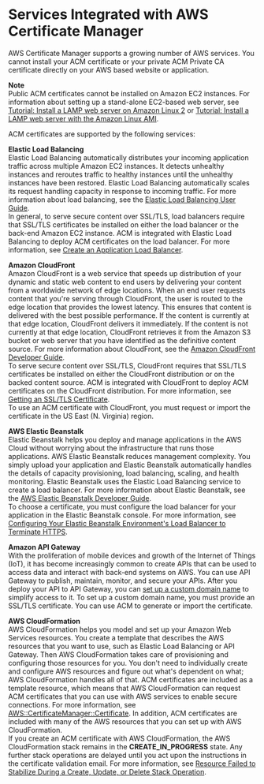 # Services Integrated with AWS Certificate Manager<a name="acm-services"></a>

AWS Certificate Manager supports a growing number of AWS services\. You cannot install your ACM certificate or your private ACM Private CA certificate directly on your AWS based website or application\. 

**Note**  
Public ACM certificates cannot be installed on Amazon EC2 instances\. For information about setting up a stand\-alone EC2\-based web server, see [Tutorial: Install a LAMP web server on Amazon Linux 2](https://docs.aws.amazon.com/AWSEC2/latest/UserGuide/ec2-lamp-amazon-linux-2.html) or [Tutorial: Install a LAMP web server with the Amazon Linux AMI](https://docs.aws.amazon.com/AWSEC2/latest/UserGuide/install-LAMP.html)\.

ACM certificates are supported by the following services: 

**Elastic Load Balancing**  
 Elastic Load Balancing automatically distributes your incoming application traffic across multiple Amazon EC2 instances\. It detects unhealthy instances and reroutes traffic to healthy instances until the unhealthy instances have been restored\. Elastic Load Balancing automatically scales its request handling capacity in response to incoming traffic\. For more information about load balancing, see the [Elastic Load Balancing User Guide](https://docs.aws.amazon.com/elasticloadbalancing/latest/userguide/)\.  
In general, to serve secure content over SSL/TLS, load balancers require that SSL/TLS certificates be installed on either the load balancer or the back\-end Amazon EC2 instance\. ACM is integrated with Elastic Load Balancing to deploy ACM certificates on the load balancer\. For more information, see [ Create an Application Load Balancer](https://docs.aws.amazon.com/elasticloadbalancing/latest/application/create-application-load-balancer.html)\.

**Amazon CloudFront**  
Amazon CloudFront is a web service that speeds up distribution of your dynamic and static web content to end users by delivering your content from a worldwide network of edge locations\. When an end user requests content that you're serving through CloudFront, the user is routed to the edge location that provides the lowest latency\. This ensures that content is delivered with the best possible performance\. If the content is currently at that edge location, CloudFront delivers it immediately\. If the content is not currently at that edge location, CloudFront retrieves it from the Amazon S3 bucket or web server that you have identified as the definitive content source\. For more information about CloudFront, see the [Amazon CloudFront Developer Guide](https://docs.aws.amazon.com/AmazonCloudFront/latest/DeveloperGuide/)\.  
To serve secure content over SSL/TLS, CloudFront requires that SSL/TLS certificates be installed on either the CloudFront distribution or on the backed content source\. ACM is integrated with CloudFront to deploy ACM certificates on the CloudFront distribution\. For more information, see [ Getting an SSL/TLS Certificate](https://docs.aws.amazon.com/AmazonCloudFront/latest/DeveloperGuide/cnames-and-https-procedures.html#cnames-and-https-getting-certificates)\.  
To use an ACM certificate with CloudFront, you must request or import the certificate in the US East \(N\. Virginia\) region\.

**AWS Elastic Beanstalk**  
Elastic Beanstalk helps you deploy and manage applications in the AWS Cloud without worrying about the infrastructure that runs those applications\. AWS Elastic Beanstalk reduces management complexity\. You simply upload your application and Elastic Beanstalk automatically handles the details of capacity provisioning, load balancing, scaling, and health monitoring\. Elastic Beanstalk uses the Elastic Load Balancing service to create a load balancer\. For more information about Elastic Beanstalk, see the [AWS Elastic Beanstalk Developer Guide](https://docs.aws.amazon.com/elasticbeanstalk/latest/dg/)\.  
To choose a certificate, you must configure the load balancer for your application in the Elastic Beanstalk console\. For more information, see [ Configuring Your Elastic Beanstalk Environment's Load Balancer to Terminate HTTPS](https://docs.aws.amazon.com/elasticbeanstalk/latest/dg/configuring-https-elb.html)\. 

**Amazon API Gateway**  
 With the proliferation of mobile devices and growth of the Internet of Things \(IoT\), it has become increasingly common to create APIs that can be used to access data and interact with back\-end systems on AWS\. You can use API Gateway to publish, maintain, monitor, and secure your APIs\. After you deploy your API to API Gateway, you can [set up a custom domain name](https://docs.aws.amazon.com/apigateway/latest/developerguide/how-to-custom-domains.html) to simplify access to it\. To set up a custom domain name, you must provide an SSL/TLS certificate\. You can use ACM to generate or import the certificate\. 

**AWS CloudFormation**  
AWS CloudFormation helps you model and set up your Amazon Web Services resources\. You create a template that describes the AWS resources that you want to use, such as Elastic Load Balancing or API Gateway\. Then AWS CloudFormation takes care of provisioning and configuring those resources for you\. You don't need to individually create and configure AWS resources and figure out what's dependent on what; AWS CloudFormation handles all of that\. ACM certificates are included as a template resource, which means that AWS CloudFormation can request ACM certificates that you can use with AWS services to enable secure connections\. For more information, see [AWS::CertificateManager::Certificate](https://docs.aws.amazon.com/AWSCloudFormation/latest/UserGuide/aws-resource-certificatemanager-certificate.html)\. In addition, ACM certificates are included with many of the AWS resources that you can set up with AWS CloudFormation\.   
 If you create an ACM certificate with AWS CloudFormation, the AWS CloudFormation stack remains in the **CREATE\_IN\_PROGRESS** state\. Any further stack operations are delayed until you act upon the instructions in the certificate validation email\. For more information, see [ Resource Failed to Stabilize During a Create, Update, or Delete Stack Operation](https://docs.aws.amazon.com/AWSCloudFormation/latest/UserGuide/troubleshooting.html#troubleshooting-resource-did-not-stabilize)\. 